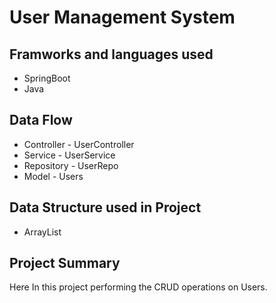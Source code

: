 # User Management System

## Framworks and languages used
* SpringBoot
* Java

## Data Flow
* Controller - UserController
* Service - UserService
* Repository - UserRepo
* Model - Users

## Data Structure used in Project
* ArrayList

## Project Summary
Here In this project performing the CRUD operations on Users.
